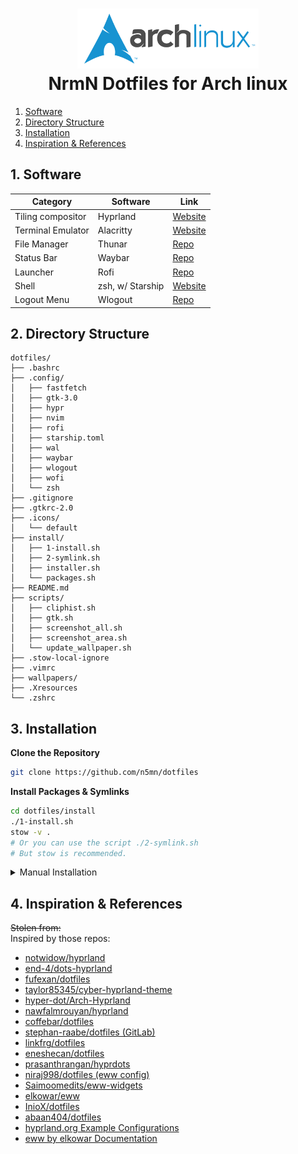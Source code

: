 <h1 align="center">
  <img src="https://raw.githubusercontent.com/archlinux/.github/main/profile/archlinux-logo-dark-scalable.svg" height="96px" />
  <br>
  NrmN Dotfiles for Arch linux
</h1>

1. [Software](#1-software)
2. [Directory Structure](#2-directory-structure)
3. [Installation](#3-installation)
4. [Inspiration & References](#4-inspiration--references)

## 1. Software
| Category           | Software               | Link                                             |
|--------------------|------------------------|--------------------------------------------------|
| Tiling compositor  | Hyprland               | [Website](https://hyprland.org/)                 |
| Terminal Emulator  | Alacritty              | [Website](https://alacritty.org/)                |
| File Manager       | Thunar                 | [Repo](https://github.com/xfce-mirror/thunar)    |
| Status Bar         | Waybar                 | [Repo](https://github.com/Alexays/Waybar)        |
| Launcher           | Rofi                   | [Repo](https://github.com/davatorium/rofi)       |
| Shell              | zsh, w/ Starship       | [Website](https://starship.rs/)                  |
| Logout Menu        | Wlogout                | [Repo](https://github.com/ArtsyMacaw/wlogout)    |

## 2. Directory Structure

```
dotfiles/
├── .bashrc
├── .config/
│   ├── fastfetch
│   ├── gtk-3.0
│   ├── hypr
│   ├── nvim
│   ├── rofi
│   ├── starship.toml
│   ├── wal
│   ├── waybar
│   ├── wlogout
│   ├── wofi
│   └── zsh
├── .gitignore
├── .gtkrc-2.0
├── .icons/
│   └── default
├── install/
│   ├── 1-install.sh
│   ├── 2-symlink.sh
│   ├── installer.sh
│   └── packages.sh
├── README.md
├── scripts/
│   ├── cliphist.sh
│   ├── gtk.sh
│   ├── screenshot_all.sh
│   ├── screenshot_area.sh
│   └── update_wallpaper.sh
├── .stow-local-ignore
├── .vimrc
├── wallpapers/
├── .Xresources
└── .zshrc
```

## 3. Installation
 
**Clone the Repository**

```bash
git clone https://github.com/n5mn/dotfiles
```

**Install Packages & Symlinks**

```bash
cd dotfiles/install
./1-install.sh 
stow -v . 
# Or you can use the script ./2-symlink.sh 
# But stow is recommended.
```
<details>
<summary>
Manual Installation
</summary>
Install packages.

```bash
pacman-contrib alacritty starship vim rofi dunst lxappearance-gtk3 breeze breeze-gtk tumbler cliphist ttf-font-awesome ttf-fira-sans ttf-fira-code ttf-firacode-nerd python-pip pavucontrol xdg-desktop-portal-gtk xdg-desktop-portal-wlr xdg-desktop-portal-hyprland networkmanager network-manager-applet networkmanager-openvpn ufw hyprland waybar jq polkit cpio inter-font stow
```

For bluetooth
```bash
blueman bluez bluez-utils
```

From the AUR
```bash
bibata-cursor-theme swww wlogout tela-icon-theme
```

Create the symlinks with stow.
```bash
stow -v .
ln -s $HOME/.cache/wal/alacritty.toml $HOME/.config/alacritty/alacritty.toml
ln -s $HOME/.cache/wal/dunstrc $HOME/.config/dunst/dunstrc
```
</details>

## 4. Inspiration & References

~~Stolen from:~~ \
Inspired by those repos:

- [notwidow/hyprland](https://github.com/notwidow/hyprland)
- [end-4/dots-hyprland](https://github.com/end-4/dots-hyprland)
- [fufexan/dotfiles](https://github.com/fufexan/dotfiles)
- [taylor85345/cyber-hyprland-theme](https://github.com/taylor85345/cyber-hyprland-theme)
- [hyper-dot/Arch-Hyprland](https://github.com/hyper-dot/Arch-Hyprland)
- [nawfalmrouyan/hyprland](https://github.com/nawfalmrouyan/hyprland)
- [coffebar/dotfiles](https://github.com/coffebar/dotfiles)
- [stephan-raabe/dotfiles (GitLab)](https://gitlab.com/stephan-raabe/dotfiles)
- [linkfrg/dotfiles](https://github.com/linkfrg/dotfiles)
- [eneshecan/dotfiles](https://github.com/eneshecan/dotfiles)
- [prasanthrangan/hyprdots](https://github.com/prasanthrangan/hyprdots)
- [niraj998/dotfiles (eww config)](https://github.com/niraj998/dotfiles/tree/main/.config/eww)
- [Saimoomedits/eww-widgets](https://github.com/Saimoomedits/eww-widgets)
- [elkowar/eww](https://github.com/elkowar/eww)
- [InioX/dotfiles](https://github.com/InioX/dotfiles/)
- [abaan404/dotfiles](https://github.com/abaan404/dotfiles)
- [hyprland.org Example Configurations](https://wiki.hyprland.org/Configuring/Example-configurations/)
- [eww by elkowar Documentation](https://elkowar.github.io/eww/)

